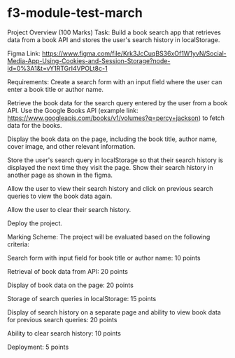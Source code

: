 # f3-module-test-march

Project Overview (100 Marks)
Task:
Build a book search app that retrieves data from a book API and stores the user's search history in localStorage.

Figma Link: https://www.figma.com/file/Krk3JcCuqBS36xOf1W1yvN/Social-Media-App-Using-Cookies-and-Session-Storage?node-id=0%3A1&t=vY1RTGrI4VPOLt8c-1

Requirements:
Create a search form with an input field where the user can enter a book title or author name.


Retrieve the book data for the search query entered by the user from a book API. Use the Google Books API (example link: https://www.googleapis.com/books/v1/volumes?q=percy+jackson) to fetch data for the books.


Display the book data on the page, including the book title, author name, cover image, and other relevant information.


Store the user's search query in localStorage so that their search history is displayed the next time they visit the page. Show their search history in another page as shown in the figma.


Allow the user to view their search history and click on previous search queries to view the book data again.


Allow the user to clear their search history.


Deploy the project.

Marking Scheme:
The project will be evaluated based on the following criteria:

Search form with input field for book title or author name: 10 points


Retrieval of book data from API: 20 points


Display of book data on the page: 20 points


Storage of search queries in localStorage: 15 points


Display of search history on a separate page and ability to view book data for previous search queries: 20 points


Ability to clear search history: 10 points


Deployment: 5 points
